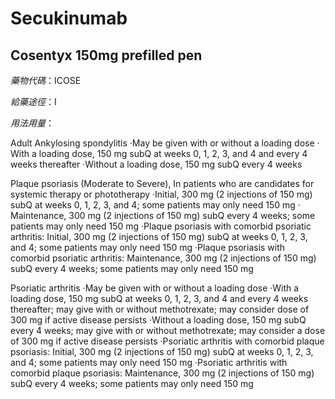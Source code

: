 # Secukinumab

## Cosentyx 150mg prefilled pen

*藥物代碼*：ICOSE

*給藥途徑*：I

*用法用量*：

Adult 
Ankylosing spondylitis
‧May be given with or without a loading dose
‧With a loading dose, 150 mg subQ at weeks 0, 1, 2, 3, and 4 and every 4 weeks thereafter
‧Without a loading dose, 150 mg subQ every 4 weeks
 
Plaque psoriasis (Moderate to Severe), In patients who are candidates for systemic therapy or phototherapy
‧Initial, 300 mg (2 injections of 150 mg) subQ at weeks 0, 1, 2, 3, and 4; some patients may only need 150 mg
‧Maintenance, 300 mg (2 injections of 150 mg) subQ every 4 weeks; some patients may only need 150 mg
‧Plaque psoriasis with comorbid psoriatic arthritis: Initial, 300 mg (2 injections of 150 mg) subQ at weeks 0, 1, 2, 3, and 4; some patients may only need 150 mg
‧Plaque psoriasis with comorbid psoriatic arthritis: Maintenance, 300 mg (2 injections of 150 mg) subQ every 4 weeks; some patients may only need 150 mg
 
Psoriatic arthritis
‧May be given with or without a loading dose
‧With a loading dose, 150 mg subQ at weeks 0, 1, 2, 3, and 4 and every 4 weeks thereafter; may give with or without methotrexate; may consider dose of 300 mg if active disease persists
‧Without a loading dose, 150 mg subQ every 4 weeks; may give with or without methotrexate; may consider a dose of 300 mg if active disease persists
‧Psoriatic arthritis with comorbid plaque psoriasis: Initial, 300 mg (2 injections of 150 mg) subQ at weeks 0, 1, 2, 3, and 4; some patients may only need 150 mg
‧Psoriatic arthritis with comorbid plaque psoriasis: Maintenance, 300 mg (2 injections of 150 mg) subQ every 4 weeks; some patients may only need 150 mg

